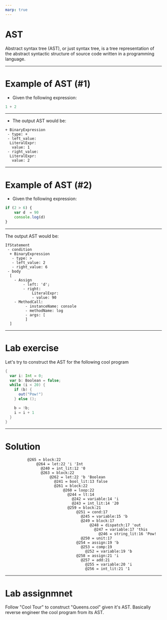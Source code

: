 ```yaml
---
marp: true
---
```


# AST

Abstract syntax tree (AST), or just syntax tree, is a tree representation of the abstract syntactic structure of source code written in a programming language. 

---

# Example of AST (#1)

- Given the following expression:
```javascript
1 + 2
```

--- 

- The output AST would be:

```text
+ BinaryExpression
 - type: +
 - left_value: 
  LiteralExpr:
   value: 1
 - right_value:
  LiteralExpr:
   value: 2
```

---

# Example of AST (#2)


 - Given the following expression:
```javascript
if (2 > 6) {
    var d  = 90
    console.log(d)
}
```

---

 The output AST would be:
```text
IfStatement
 - condition
  + BinaryExpression
   - type: >
   - left_value: 2
   - right_value: 6
 - body
  [
    - Assign
        - left: 'd';
        - right: 
            LiteralExpr:
            - value: 90
    - MethodCall:
         - instanceName: console
         - methodName: log
         - args: [
         ]
  ]
```

---

# Lab exercise

Let's try to construct the AST for the following cool program

```scala
{
  var i: Int = 0;
  var b: Boolean = false;
  while (i < 20) {
    if (b) {
      out("Pow!")
    } else ();

    b = !b;
    i = i + 1
  }
}
```

---

# Solution

```text
          @265 = block:22 
              @264 = let:22 'i 'Int 
                @240 = int_lit:12 '0 
                @263 = block:22 
                    @262 = let:22 'b 'Boolean 
                      @241 = bool_lit:13 false 
                      @261 = block:22 
                          @260 = loop:22 
                            @244 = lt:14 
                              @242 = variable:14 'i 
                              @243 = int_lit:14 '20 
                            @259 = block:21 
                                @251 = cond:17 
                                  @245 = variable:15 'b 
                                  @249 = block:17 
                                      @248 = dispatch:17 'out 
                                        @247 = variable:17 'this 
                                          @246 = string_lit:16 'Pow! 
                                  @250 = unit:17 
                                @254 = assign:19 'b 
                                  @253 = comp:19 
                                    @252 = variable:19 'b 
                                @258 = assign:21 'i 
                                  @257 = add:21 
                                    @255 = variable:20 'i 
                                    @256 = int_lit:21 '1 

```


---

# Lab assignmnet

Follow "Cool Tour" to construct "Queens.cool" given it's AST. Basically reverse engineer the cool program from its AST.

